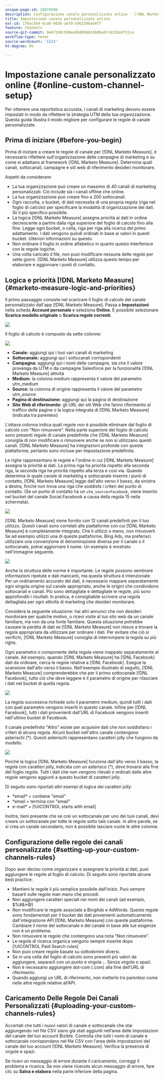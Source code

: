 ```yaml
---
unique-page-id: 18874596
description: Configurazione canale personalizzato online - [!DNL Marketo Measure]
title: Impostazione canale personalizzato online
exl-id: 170ac564-6cdd-4036-abf0-b9b230bed4f7
feature: Channels
source-git-commit: 9e672d0c568ee0b889461bb8ba6fc6333edf31ce
workflow-type: tm+mt
source-wordcount: '1213'
ht-degree: 0%

---
```


# Impostazione canale personalizzato online {#online-custom-channel-setup}

Per ottenere una reportistica accurata, i canali di marketing devono essere impostati in modo da riflettere la strategia UTM della tua organizzazione. Questa guida illustra il modo migliore per configurare le regole di canale personalizzate.

## Prima di iniziare {#before-you-begin}

Prima di iniziare a creare le regole di canale per [!DNL Marketo Measure], è necessario riflettere sull&#39;organizzazione delle campagne di marketing e su come si adattano al framework [!DNL Marketo Measure]. Determina quali canali, sottocanali, campagne e siti web di riferimento desideri monitorare.

Aspetti da considerare:

* La tua organizzazione può creare un massimo di 40 canali di marketing personalizzati. Ciò include sia i canali offline che online.
* La tua organizzazione può creare fino a 200 sottocanali.
* Ogni raccolta, o bucket, di dati necessita di una propria regola (riga nel foglio di calcolo) per specificare la modalità di organizzazione dei dati. Sii il più specifico possibile.
* La logica [!DNL Marketo Measure] assegna priorità ai dati in ordine decrescente a partire dalla riga superiore del foglio di calcolo fino alla fine. Legge ogni bucket, o cella, riga per riga alla ricerca del primo adattamento. I dati vengono quindi ordinati in base ai valori in questi bucket. Ulteriori informazioni su questo.
* Non ordinare il foglio in ordine alfabetico in quanto questo interferisce con le regole logiche.
* Una volta caricato il file, non puoi modificare nessuna delle regole per sette giorni. [!DNL Marketo Measure] utilizza questo tempo per elaborare e aggiornare i punti di contatto.

## Logica e priorità [!DNL Marketo Measure] {#marketo-measure-logic-and-priorities}

Il primo passaggio consiste nel scaricare il foglio di calcolo del canale personalizzato dall&#39;app [!DNL Marketo Measure]. Passa a **Impostazioni** nella scheda **Account personale** e seleziona **Online**. È possibile selezionare **Scarica modello originale** o **Scarica regole correnti**.

![](assets/1.png)

Il foglio di calcolo è composto da sette colonne:

![](assets/2.png)

* **Canale:** aggiungi qui i tuoi vari canali di marketing
* **Sottocanale:** aggiungi qui i sottocanali corrispondenti
* **Campagna:** aggiungi qui i nomi delle campagne, sia che il valore provenga da UTM o da campagne Salesforce per la funzionalità [!DNL Marketo Measure] attività
* **Medium:** la colonna medium rappresenta il valore del parametro utm_medium
* **Source:** la colonna di origine rappresenta il valore del parametro utm_source
* **Pagina di destinazione:** aggiungi qui la pagina di destinazione
* **Sito Web di riferimento:** gli URL dei siti Web che fanno riferimento al traffico delle pagine o la logica integrata di [!DNL Marketo Measure] (indicata tra parentesi)

L’ottava colonna indica quali regole non è possibile eliminare dal foglio di calcolo con &quot;Non rimuovere&quot;. Nella parte superiore del foglio di calcolo sono presenti regole di canale predefinite che [!DNL Marketo Measure] consiglia di non modificare o rimuovere anche se non si utilizzano questi canali. [!DNL Marketo Measure] ha integrazioni profonde con queste piattaforme, pertanto sono incluse per impostazione predefinita.

Le righe rappresentano le regole e l&#39;ordine in cui [!DNL Marketo Measure] assegna la priorità ai dati. La prima riga ha priorità rispetto alla seconda riga, la seconda riga ha priorità rispetto alla terza e così via. Quando determina in quale canale di marketing e sottocanale inserire i punti di contatto, [!DNL Marketo Measure] legge dall&#39;alto verso il basso, da sinistra a destra, finché non trova una riga che soddisfa i criteri del punto di contatto. (Se un punto di contatto ha un `utm_source=Facebook`, viene inserito nel bucket del canale Social.Facebook a causa della regola 15 nella schermata).

![](assets/3.png)

[!DNL Marketo Measure] viene fornito con 12 canali predefiniti per il tuo utilizzo. Questi canali sono correlati alle piattaforme con cui [!DNL Marketo Measure] è completamente integrato. Che li utilizzi o meno, non rimuoverli. Se ad esempio utilizzi una di queste piattaforme, Bing Ads, ma preferisci utilizzare una convenzione di denominazione diversa per il canale o il sottocanale, potrai aggiornare il nome. Un esempio è mostrato nell&#39;immagine seguente.

![](assets/4.png)

Anche la struttura delle norme è importante. Le regole possono sembrare informazioni ripetute e dati mancanti, ma questa struttura è intenzionale. Per un ordinamento accurato dei dati, è necessario mappare separatamente ogni singola origine sul canale appropriato, anche le origini che condividono sottocanali e canali. Più sono dettagliate e dettagliate le regole, più sono approfonditi i risultati. In pratica, è consigliabile scrivere una regola dettagliata per ogni attività di marketing che desideri monitorare.

Considera la seguente situazione: hai altri annunci che non desideri monitorare per qualche motivo, o ricevi visite al tuo sito web da un canale familiare, ma non da una fonte familiare. Questa situazione potrebbe causare la perdita di dati se [!DNL Marketo Measure] non riesce a trovare la regola appropriata da utilizzare per ordinare i dati. Per evitare che ciò si verifichi, [!DNL Marketo Measure] consiglia di interrompere la regola su più righe.

Ogni parametro o componente della regola viene mappato separatamente al canale. Ad esempio, quando [!DNL Marketo Measure] ha [!DNL Facebook] dati da ordinare, cerca le regole relative a [!DNL Facebook]. Esegue la scansione dall&#39;alto verso il basso. Nell&#39;esempio illustrato di seguito, [!DNL Marketo Measure] comprenderebbe che per il primo sottocanale [!DNL Facebook], tutto ciò che deve leggere è il parametro di origine per rilasciare i dati nel bucket di quella regola.

![](assets/5.png)

La regola successiva richiede solo il parametro medium, quindi tutti i dati con quel parametro vengono inseriti in questo canale. Infine per [!DNL Facebook], tutti i dati provenienti dall&#39;URL di Facebook vengono inseriti nell&#39;ultimo bucket di Facebook.

Il canale predefinito &quot;Altro&quot; esiste per acquisire dati che non soddisfano i criteri di alcuna regola. Alcuni bucket nell&#39;altro canale contengono asterischi (&#42;). Questi asterischi rappresentano caratteri jolly che fungono da modello.

![](assets/6.png)

Poiché la logica [!DNL Marketo Measure] funziona dall&#39;alto verso il basso, la regola con caratteri jolly, indicata con un asterisco (&#42;), deve trovarsi alla fine del foglio regole. Tutti i dati che non vengono rilevati o ordinati dalle altre regole vengono aggiunti a questo bucket di caratteri jolly.

Di seguito sono riportati altri esempi di logica dei caratteri jolly:

* &#42;email&#42; = contiene &quot;email&quot;
* &#42;email = termina con &quot;email&quot;
* e-mail&#42; = [!UICONTROL starts with email]

Inoltre, tieni presente che se crei un sottocanale per uno dei tuoi canali, devi creare un sottocanale per tutte le regole sotto tale canale. In altre parole, se si crea un canale secondario, non è possibile lasciare vuote le altre colonne.

## Configurazione delle regole dei canali personalizzate {#setting-up-your-custom-channels-rules}

Dopo aver deciso come organizzare e assegnare la priorità ai dati, puoi aggiungere le regole al foglio di calcolo. Di seguito sono riportate alcune best practice:

* Mantieni le regole il più semplice possibile dall’inizio. Puoi sempre basarti sulle regole man mano che procedi.
* Non aggiungere caratteri speciali nei nomi dei canali (ad esempio, $%#&amp;&#42;@)
* Non modificare le regole associate a BingAds e AdWords. Queste regole sono fondamentali per il bucket dei dati provenienti automaticamente dall&#39;integrazione API [!DNL Marketo Measure] con queste piattaforme. Cambiare il nome del sottocanale e del canale in base alle tue esigenze non è un problema.
* Non rimuovere le regole che contengono una nota &quot;Non rimuovere&quot;.
* Le regole di ricerca organica vengono sempre inserite dopo [!UICONTROL Paid Search rules]
* Non puoi creare regole basate su sottodomini diversi.
* Se in una cella del foglio di calcolo sono presenti più valori da aggiungere, separarli con un punto e virgola `;`. Senza virgole o spazi.
* Non è necessario aggiungere dot-com (.com) alla fine dell’URL di riferimento.
* Quando aggiungi un URL di riferimento, non metterlo tra parentesi come nelle altre regole relative all’API.

## Caricamento Delle Regole Dei Canali Personalizzati {#uploading-your-custom-channels-rules}

Accertati che tutti i nuovi valori di canale e sottocanale che stai aggiungendo nel file CSV siano già stati aggiunti nell’area delle impostazioni del canale del tuo account Bizible. Controlla che tutti i nomi di canale e sottocanale corrispondano nel file CSV con l&#39;area delle impostazioni del canale del tuo account [!DNL Marketo Measure]. Verifica la presenza di virgole e spazi.

Se ricevi un messaggio di errore durante il caricamento, correggi il problema e ricarica. Se non viene ricevuto alcun messaggio di errore, fare clic su **Salva e elabora** nella parte inferiore della pagina.
